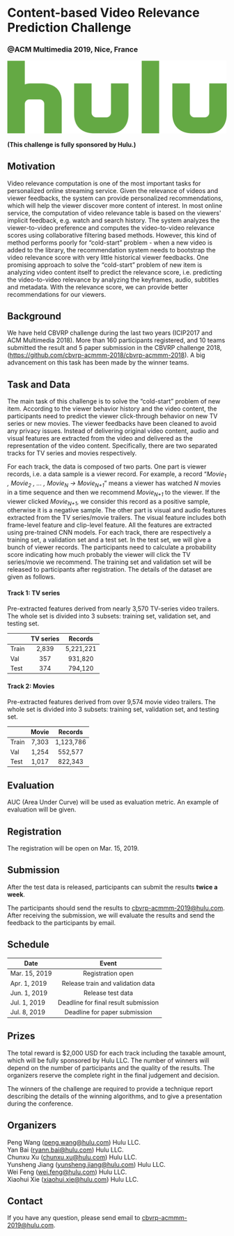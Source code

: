 # Content-based Video Relevance Prediction Challenge
### @ACM Multimedia 2019, Nice, France
![](hulu_logo.png)

**(This challenge is fully sponsored by Hulu.)**

## Motivation

Video relevance computation is one of the most important tasks for personalized online streaming service. Given the relevance of videos and viewer feedbacks, the system can provide personalized recommendations, which will help the viewer discover more content of interest. In most online service, the computation of video relevance table is based on the viewers' implicit feedback, e.g. watch and search history. The system analyzes the viewer-to-video preference and computes the video-to-video relevance scores using collaborative filtering based methods. However, this kind of method performs poorly for “cold-start” problem - when a new video is added to the library, the recommendation system needs to bootstrap the video relevance score with very little historical viewer feedbacks. One promising approach to solve the “cold-start” problem of new item is analyzing video content itself to predict the relevance score, i.e. predicting the video-to-video relevance by analyzing the keyframes, audio, subtitles and metadata. With the relevance score, we can provide better recommendations for our viewers. 

## Background

We have held CBVRP challenge during the last two years (ICIP2017 and ACM Multimedia 2018). More than 160 participants registered, and 10 teams submitted the result and 5 paper submission in the CBVRP challenge 2018, (https://github.com/cbvrp-acmmm-2018/cbvrp-acmmm-2018). A big advancement on this task has been made by the winner teams.

## Task and Data

The main task of this challenge is to solve the “cold-start” problem of new item. According to the viewer behavior history and the video content, the participants need to predict the viewer click-through behavior on new TV series or new movies. The viewer feedbacks have been cleaned to avoid any privacy issues. Instead of delivering original video content, audio and visual features are extracted from the video and delivered as the representation of the video content. Specifically, there are two separated tracks for TV series and movies respectively.

For each track, the data is composed of two parts. One part is viewer records, i.e. a data sample is a viewer record. For example, a record “*Movie<sub>1</sub> , Movie<sub>2</sub> , ... , Movie<sub>N</sub>  ->  Movie<sub>N+1</sub>*” means a viewer has watched *N* movies in a time sequence and then we recommend *Movie<sub>N+1</sub>* to the viewer. If the viewer clicked *Movie<sub>N+1</sub>*, we consider this record as a positive sample, otherwise it is a negative sample. The other part is visual and audio features extracted from the TV series/movie trailers. The visual feature includes both frame-level feature and clip-level feature. All the features are extracted using pre-trained CNN models. For each track, there are respectively a training set, a validation set and a test set. In the test set, we will give a bunch of viewer records. The participants need to calculate a probability score indicating how much probably the viewer will click the TV series/movie we recommend. The training set and validation set will be released to participants after registration. The details of the dataset are given as follows.

#### Track 1: TV series

Pre-extracted features derived from nearly 3,570 TV-series video trailers. The whole set is divided into 3 subsets: training set, validation set, and testing set.

|           |  TV series |   Records   |
| --------- |:---------: |:-----------:|
|   Train   |   2,839    |  5,221,221  |
|   Val     |    357     |   931,820   |
|   Test    |    374     |   794,120   |


#### Track 2: Movies

Pre-extracted features derived from over 9,574 movie video trailers. The whole set is divided into 3 subsets: training set, validation set, and testing set.

|           |   Movie   |   Records   |
| --------- |:---------:|:-----------:|
|   Train   |   7,303   |  1,123,786  |
|   Val     |   1,254   |   552,577   |
|   Test    |   1,017   |   822,343   |


## Evaluation

AUC (Area Under Curve) will be used as evaluation metric. An example of evaluation will be given.

## Registration

The registration will be open on Mar. 15, 2019.

## Submission

After the test data is released, participants can submit the results **twice a week**. 

The participants should send the results to cbvrp-acmmm-2019@hulu.com. After receiving the submission, we will evaluate the results and send the feedback to the participants by email.

## Schedule

|        Date       |                  Event               |
| ----------------- |:------------------------------------:|
|   Mar. 15, 2019   | Registration open                    |
|   Apr. 1, 2019    | Release train and validation data    | 
|   Jun. 1, 2019    | Release test data                    |
|   Jul. 1, 2019    | Deadline for final result submission |
|   Jul. 8, 2019    | Deadline for paper submission        |

## Prizes

The total reward is $2,000 USD for each track including the taxable amount, which will be fully sponsored by Hulu LLC. The number of winners will depend on the number of participants and the quality of the results. The organizers reserve the complete right in the final judgement and decision.

The winners of the challenge are required to provide a technique report describing the details of the winning algorithms, and to give a presentation during the conference.

## Organizers

Peng Wang (peng.wang@hulu.com) Hulu LLC.\
Yan Bai (ryann.bai@hulu.com) Hulu LLC.\
Chunxu Xu (chunxu.xu@hulu.com) Hulu LLC.\
Yunsheng Jiang (yunsheng.jiang@hulu.com) Hulu LLC.\
Wei Feng (wei.feng@hulu.com) Hulu LLC.\
Xiaohui Xie (xiaohui.xie@hulu.com) Hulu LLC.

## Contact

If you have any question, please send email to cbvrp-acmmm-2019@hulu.com.
